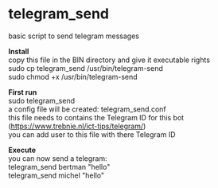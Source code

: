 # telegram_send<br>
basic script to send telegram messages

**Install**<br>
copy this file in the BIN directory and give it executable rights<br>
sudo cp telegram_send /usr/bin/telegram-send<br>
sudo chmod +x /usr/bin/telegram-send

**First run**<br>
sudo telegram_send<br>
a config file will be created: telegram_send.conf<br>
this file needs to contains the Telegram ID for this bot (https://www.trebnie.nl/ict-tips/telegram/)<br>
you can add user to this file with there Telegram ID

**Execute**<br>
you can now send a telegram:<br>
telegram_send bertman "hello"<br>
telegram_send michel "hello"

